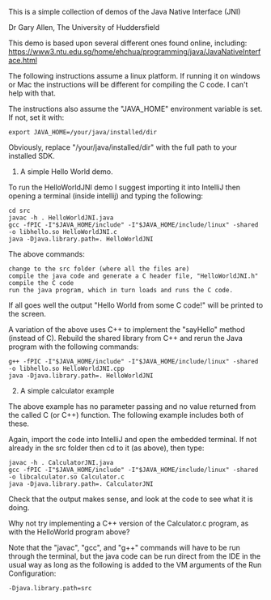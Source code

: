 This is a simple collection of demos of the Java Native Interface (JNI)

Dr Gary Allen, The University of Huddersfield


This demo is based upon several different ones found online, including:
https://www3.ntu.edu.sg/home/ehchua/programming/java/JavaNativeInterface.html


The following instructions assume a linux platform.  If running it on windows or Mac the instructions will be different for compiling the C code.  I can't help with that.

The instructions also assume the "JAVA_HOME" environment variable is set.  If not, set it with:

    export JAVA_HOME=/your/java/installed/dir

Obviously, replace "/your/java/installed/dir" with the full path to your installed SDK.

1.  A simple Hello World demo.

To run the HelloWorldJNI demo I suggest importing it into IntelliJ then opening a terminal (inside intellij) and typing the following:

    cd src
    javac -h . HelloWorldJNI.java
    gcc -fPIC -I"$JAVA_HOME/include" -I"$JAVA_HOME/include/linux" -shared -o libhello.so HelloWorldJNI.c
    java -Djava.library.path=. HelloWorldJNI

The above commands:

    change to the src folder (where all the files are)
    compile the java code and generate a C header file, "HelloWorldJNI.h"
    compile the C code
    run the java program, which in turn loads and runs the C code.

If all goes well the output "Hello World from some C code!" will be printed to the screen.

A variation of the above uses C++ to implement the "sayHello" method (instead of C).  Rebuild the shared library from C++ and rerun the Java program with the following commands:

    g++ -fPIC -I"$JAVA_HOME/include" -I"$JAVA_HOME/include/linux" -shared -o libhello.so HelloWorldJNI.cpp
    java -Djava.library.path=. HelloWorldJNI



2.  A simple calculator example

The above example has no parameter passing and no value returned from the called C (or C++) function.  The following example includes both of these.

Again, import the code into IntelliJ and open the embedded terminal.  If not already in the src folder then cd to it (as above), then type:

    javac -h . CalculatorJNI.java
    gcc -fPIC -I"$JAVA_HOME/include" -I"$JAVA_HOME/include/linux" -shared -o libcalculator.so Calculator.c
    java -Djava.library.path=. CalculatorJNI

Check that the output makes sense, and look at the code to see what it is doing.

Why not try implementing a C++ version of the Calculator.c program, as with the HelloWorld program above?


Note that the "javac", "gcc", and "g++" commands will have to be run through the terminal, but the java code can be run direct from the IDE in the usual way as long as the following is added to the VM arguments of the Run Configuration:

    -Djava.library.path=src


